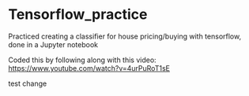 # Tensorflow_practice
Practiced creating a classifier for house pricing/buying with tensorflow, done in a Jupyter notebook

Coded this by following along with this video: https://www.youtube.com/watch?v=4urPuRoT1sE

test change
